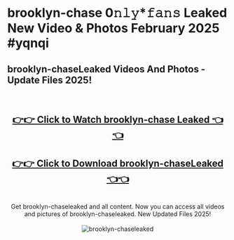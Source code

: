 # brooklyn-chase 0𝚗𝚕𝚢*𝚏𝚊𝚗𝚜 Leaked New Video & Photos February 2025 #yqnqi

<h2>brooklyn-chaseLeaked Videos And Photos - Update Files 2025!</h2>
<br>
<div align="center">
<h2><a href="https://mediaupload.pro?title=brooklyn-chase&ref=11F" rel="nofollow">👉👉 Click to Watch brooklyn-chase Leaked 👈👈</a></h2>
<h2><a href="https://mediaupload.pro?title=brooklyn-chase&ref=11F" rel="nofollow">👉👉 Click to Download brooklyn-chaseLeaked 👈👈</a></h2>
<br>
Get brooklyn-chaseleaked and all content. Now you can access all videos and pictures of brooklyn-chaseleaked. New Updated Files 2025!
<br>
<br>
<a href="https://mediaupload.pro?title=brooklyn-chase&ref=11F" rel="nofollow" data-target="animated-image.originalLink"><img src="https://i.ibb.co/Gkj2r4b/banner.png" alt="brooklyn-chaseleaked" style="max-width: 100%; display: inline-block;" data-target="animated-image.originalImage"></a>
</div>
<br>

